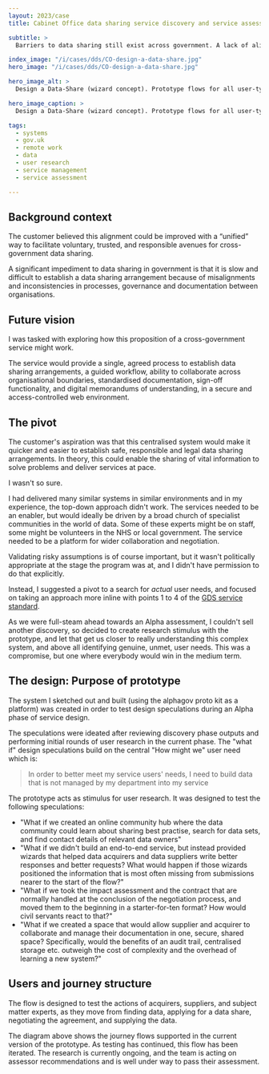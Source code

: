 ```yaml
---
layout: 2023/case
title: Cabinet Office data sharing service discovery and service assessment

subtitle: >
  Barriers to data sharing still exist across government. A lack of alignment between organisations in data sharing systems and processes resulted in different approaches to navigating the complexities of legal and ethical compliance. It's hard and it takes forever...

index_image: "/i/cases/dds/CO-design-a-data-share.jpg"
hero_image: "/i/cases/dds/CO-design-a-data-share.jpg"

hero_image_alt: >
  Design a Data-Share (wizard concept). Prototype flows for all user-types.

hero_image_caption: >
  Design a Data-Share (wizard concept). Prototype flows for all user-types.

tags: 
  - systems
  - gov.uk
  - remote work
  - data
  - user research
  - service management
  - service assessment

---
```


## Background context

The customer believed this alignment could be improved with a “unified” way to facilitate voluntary, trusted, and responsible avenues for cross-government data sharing. 

A significant impediment to data sharing in government is that it is slow and difficult to establish a data sharing arrangement because of misalignments and inconsistencies in processes, governance and documentation between organisations.


## Future vision

I was tasked with exploring how this proposition of a cross-government service might work. 

The service would provide a single, agreed process to establish data sharing arrangements, a guided workflow, ability to collaborate across organisational boundaries, standardised documentation, sign-off functionality, and digital memorandums of understanding, in a secure and access-controlled web environment.

## The pivot

The customer's aspiration was that this centralised system would make it quicker and easier to establish safe, responsible and legal data sharing arrangements. In theory, this could enable the sharing of vital information to solve problems and deliver services at pace.

I wasn't so sure. 

I had delivered many similar systems in similar environments and in my experience, the top-down approach didn't work. The services needed to be an enabler, but would ideally be driven by a broad church of specialist communities in the world of data. Some of these experts might be on staff, some might be volunteers in the NHS or local government. The service needed to be a platform for wider collaboration and negotiation.

Validating risky assumptions is of course important, but it wasn't politically appropriate at the stage the program was at, and I didn't have permission to do that explicitly. 

Instead, I suggested a pivot to a search for _actual_ user needs, and focused on taking an approach more inline with points 1 to 4 of the [GDS service standard](https://www.gov.uk/service-manual/service-standard).

As we were full-steam ahead towards an Alpha assessment, I couldn't sell another discovery, so decided to create research stimulus with the prototype, and let that get us closer to really understanding this complex system, and above all identifying genuine, unmet, user needs. This was a compromise, but one where everybody would win in the medium term.


## The design: Purpose of prototype

The system I sketched out and built (using the alphagov proto kit as a platform) was created in order to test design speculations during an Alpha phase of service design. 

The speculations were ideated after reviewing discovery phase outputs and performing initial rounds of user research in the current phase. The "what if" design speculations build on the central "How might we" user need which is:

>
> In order to better meet my service users' needs, 
> I need to build data that is not managed by my department into my service
>

The prototype acts as stimulus for user research. It was designed to test the following speculations:

- "What if we created an online community hub where the data community could learn about sharing best practise, search for data sets, and find contact details of relevant data owners"
- "What if we didn't build an end-to-end service, but instead provided wizards that helped data acquirers and data suppliers write better responses and better requests? What would happen if those wizards positioned the information that is most often missing from submissions nearer to the start of the flow?"
- "What if we took the impact assessment and the contract that are normally handled at the conclusion of the negotiation process, and moved them to the beginning in a starter-for-ten format? How would civil servants react to that?"
- "What if we created a space that would allow supplier and acquirer to collaborate and manage their documentation in one, secure, shared space? Specifically, would the benefits of an audit trail, centralised storage etc. outweigh the cost of complexity and the overhead of learning a new system?"


## Users and journey structure

The flow is designed to test the actions of acquirers, suppliers, and subject matter experts, as they move from finding data, applying for a data share, negotiating the agreement, and supplying the data. 

The diagram above shows the journey flows supported in the current version of the prototype. As testing has continued, this flow has been iterated. The research is currently ongoing, and the team is acting on assessor recommendations and is well under way to pass their assessment.


